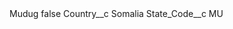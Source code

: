 <?xml version="1.0" encoding="UTF-8"?>
<CustomMetadata xmlns="http://soap.sforce.com/2006/04/metadata" xmlns:xsi="http://www.w3.org/2001/XMLSchema-instance" xmlns:xsd="http://www.w3.org/2001/XMLSchema">
    <label>Mudug</label>
    <protected>false</protected>
    <values>
        <field>Country__c</field>
        <value xsi:type="xsd:string">Somalia</value>
    </values>
    <values>
        <field>State_Code__c</field>
        <value xsi:type="xsd:string">MU</value>
    </values>
</CustomMetadata>
